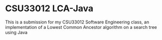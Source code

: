 # CSU33012 LCA-Java

This is a submission for my CSU33012 Software Engineering class, an implementation of a Lowest Common Ancestor algorithm on a search tree using Java
